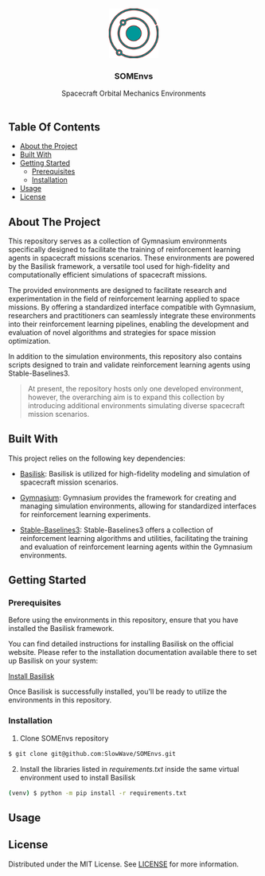 
<br/>
<p align="center">
  <a href="https://github.com/SlowWave/SOMEnvs">
    <img src="docs/images/SOMEnvs_logo.svg" alt="Logo" width="100" height="100">
  </a>

  <h3 align="center">SOMEnvs</h3>

  <p align="center">
    Spacecraft Orbital Mechanics Environments
    <br/>
    <br/>
  </p>
</p>

## Table Of Contents

* [About the Project](#about-the-project)
* [Built With](#built-with)
* [Getting Started](#getting-started)
  * [Prerequisites](#prerequisites)
  * [Installation](#installation)
* [Usage](#usage)
* [License](#license)

## About The Project

This repository serves as a collection of Gymnasium environments specifically designed to facilitate the training of reinforcement learning agents in spacecraft missions scenarios. These environments are powered by the Basilisk framework, a versatile tool used for high-fidelity and computationally efficient simulations of spacecraft missions.

The provided environments are designed to facilitate research and experimentation in the field of reinforcement learning applied to space missions. By offering a standardized interface compatible with Gymnasium, researchers and practitioners can seamlessly integrate these environments into their reinforcement learning pipelines, enabling the development and evaluation of novel algorithms and strategies for space mission optimization.

In addition to the simulation environments, this repository also contains scripts designed to train and validate reinforcement learning agents using Stable-Baselines3. 

> At present, the repository hosts only one developed environment, however, the overarching aim is to expand this collection by introducing additional environments simulating diverse spacecraft mission scenarios.

## Built With

This project relies on the following key dependencies:

* [Basilisk](https://hanspeterschaub.info/basilisk/index.html): Basilisk is utilized for high-fidelity modeling and simulation of spacecraft mission scenarios.

* [Gymnasium](https://gymnasium.farama.org/): Gymnasium provides the framework for creating and managing simulation environments, allowing for standardized interfaces for reinforcement learning experiments.

* [Stable-Baselines3](https://stable-baselines3.readthedocs.io/en/master/): Stable-Baselines3 offers a collection of reinforcement learning algorithms and utilities, facilitating the training and evaluation of reinforcement learning agents within the Gymnasium environments.


## Getting Started

### Prerequisites

Before using the environments in this repository, ensure that you have installed the Basilisk framework. 

You can find detailed instructions for installing Basilisk on the official website. Please refer to the installation documentation available there to set up Basilisk on your system:

[Install Basilisk](https://hanspeterschaub.info/basilisk/Install.html)

Once Basilisk is successfully installed, you'll be ready to utilize the environments in this repository.

### Installation

1. Clone SOMEnvs repository

```sh
$ git clone git@github.com:SlowWave/SOMEnvs.git
```

2. Install the libraries listed in _requirements.txt_ inside the same virtual environment used to install Basilisk

```sh
(venv) $ python -m pip install -r requirements.txt
```

## Usage




## License

Distributed under the MIT License. See [LICENSE](LICENSE) for more information.

